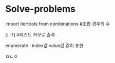 # Solve-problems

import itertools from combinations
#조합 경우의 수

[::-1] 
#리스트 거꾸로 출력

enumerate : index값 value값 같이 표현

ㅁㄴㅇ

